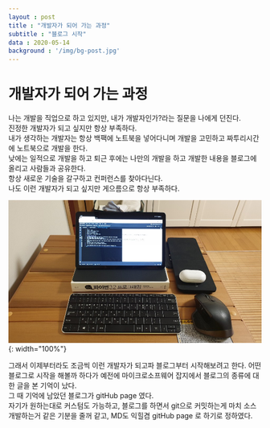 ```yaml
---
layout : post
title : "개발자가 되어 가는 과정"
subtitle : "블로그 시작"
data : 2020-05-14
background : '/img/bg-post.jpg'
---
```

# 개발자가 되어 가는 과정
나는 개발을 직업으로 하고 있지만, 내가 개발자인가?라는 질문을 나에게 던진다.  
진정한 개발자가 되고 싶지만 항상 부족하다.  
내가 생각하는 개발자는 항상 백팩에 노트북을 넣어다니며 개발을 고민하고 짜투리시간에 노트북으로 개발을 한다.  
낮에는 일적으로 개발을 하고 퇴근 후에는 나만의 개발을 하고 개발한 내용을 블로그에 올리고 사람들과 공유한다.  
항상 새로운 기술을 갈구하고 컨퍼런스를 찾아다닌다.  
나도 이런 개발자가 되고 싶지만 게으름으로 항상 부족하다.

![myDesk](/img/posts/myDesk.jpg){: width="100%"}  

그래서 이제부터라도 조금씩 이런 개발자가 되고파 블로그부터 시작해보려고 한다. 
어떤 블로그로 시작을 해볼까 하다가 예전에  마이크로소프웨어 잡지에서 블로그의 종류에 대한 글을 본 기억이 났다.  
그 때 기억에 남았던 블로그가 gitHub page 였다.  
자기가 원하는대로 커스텀도 가능하고, 블로그를 하면서 git으로 커밋하는게 마치 소스개발하는거 같은 기분을 줄꺼 같고, MD도 익힐겸 gitHub page 로  하기로 정하였다.
